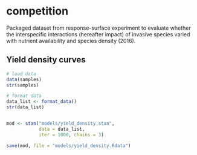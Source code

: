 # competition

Packaged dataset from response-surface experiment to evaluate whether the interspecific interactions (hereafter impact) of invasive species varied with nutrient availability and species density  (2016).

## Yield density curves

``` r
# load data
data(samples)
str(samples)

# format data
data_list <- format_data()
str(data_list)


mod <- stan("models/yield_density.stan",
            data = data_list,
            iter = 1000, chains = 3)

save(mod, file = "models/yield_density.Rdata")
```

